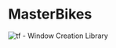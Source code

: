 # MasterBikes

<img src="https://upload.wikimedia.org/wikipedia/en/thumb/9/9a/Trollface_non-free.png/220px-Trollface_non-free.png" alt="tf - Window Creation Library" />
